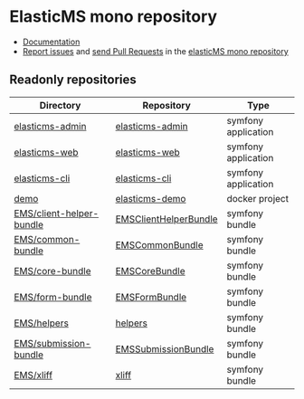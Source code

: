 # ElasticMS mono repository

* [Documentation](https://ems-project.github.io/)
* [Report issues](https://github.com/ems-project/elasticms/issues) and
  [send Pull Requests](https://github.com/ems-project/elasticms/pulls)
  in the [elasticMS mono repository](https://github.com/ems-project/elasticms)

## Readonly repositories

| Directory                                              | Repository                                                                    | Type                |
|--------------------------------------------------------|-------------------------------------------------------------------------------|---------------------|
| [elasticms-admin](./elasticms-admin)                   | [elasticms-admin](https://github.com/ems-project/elasticms-admin)             | symfony application |
| [elasticms-web](./elasticms-web)                       | [elasticms-web](https://github.com/ems-project/elasticms-web)                 | symfony application |
| [elasticms-cli](./elasticms-cli)                       | [elasticms-cli](https://github.com/ems-project/elasticms-cli)                 | symfony application |
| [demo](./demo)                                         | [elasticms-demo](https://github.com/ems-project/elasticms-demo)               | docker project      |
| [EMS/client-helper-bundle](./EMS/client-helper-bundle) | [EMSClientHelperBundle](https://github.com/ems-project/EMSClientHelperBundle) | symfony bundle      |
 | [EMS/common-bundle](./EMS/common-bundle)               | [EMSCommonBundle](https://github.com/ems-project/EMSCommonBundle)             | symfony bundle      |
 | [EMS/core-bundle](./EMS/core-bundle)                   | [EMSCoreBundle](https://github.com/ems-project/EMSCoreBundle)                 | symfony bundle      |
 | [EMS/form-bundle](./EMS/form-bundle)                   | [EMSFormBundle](https://github.com/ems-project/EMSFormBundle)                 | symfony bundle      |
 | [EMS/helpers](./EMS/helpers)                           | [helpers](https://github.com/ems-project/helpers)                             | symfony bundle      |
 | [EMS/submission-bundle](./EMS/submission-bundle)       | [EMSSubmissionBundle](https://github.com/ems-project/EMSSubmissionBundle)     | symfony bundle      |
 | [EMS/xliff](./EMS/xliff)                               | [xliff](https://github.com/ems-project/xliff)                                 | symfony bundle      |







